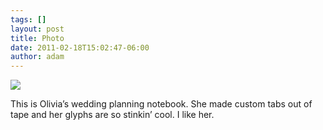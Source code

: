 ```yaml
---
tags: []
layout: post
title: Photo
date: 2011-02-18T15:02:47-06:00
author: adam
---
```


![](/media/lgtzsviXsi1qga9s2o1_1280.jpg)

This is Olivia’s wedding planning notebook. She made custom tabs out of tape and her glyphs are so stinkin’ cool. I like her.
